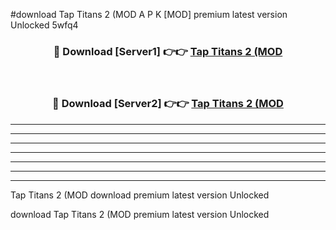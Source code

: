 #download Tap Titans 2 (MOD A P K [MOD] premium latest version Unlocked 5wfq4 



<div align="center">
<h3>🔴 Download [Server1] 👉👉 <a href="https://apkdownload3.web.app/">Tap Titans 2 (MOD</a></h3><br>

<h3>🔴 Download [Server2] 👉👉 <a href="https://apkdownload3.web.app/">Tap Titans 2 (MOD</a></h3>
</div>





----------------------------------------------------------

----------------------------------------------------------

----------------------------------------------------------

----------------------------------------------------------

----------------------------------------------------------

----------------------------------------------------------

----------------------------------------------------------

Tap Titans 2 (MOD download premium latest version Unlocked

download Tap Titans 2 (MOD premium latest version Unlocked
